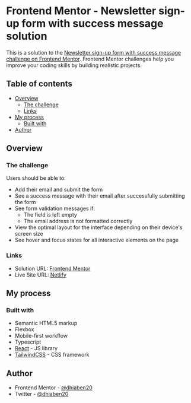 # Frontend Mentor - Newsletter sign-up form with success message solution

This is a solution to the [Newsletter sign-up form with success message challenge on Frontend Mentor](https://www.frontendmentor.io/challenges/newsletter-signup-form-with-success-message-3FC1AZbNrv). Frontend Mentor challenges help you improve your coding skills by building realistic projects.

## Table of contents

-   [Overview](#overview)
    -   [The challenge](#the-challenge)
    -   [Links](#links)
-   [My process](#my-process)
    -   [Built with](#built-with)
-   [Author](#author)

## Overview

### The challenge

Users should be able to:

-   Add their email and submit the form
-   See a success message with their email after successfully submitting the form
-   See form validation messages if:
    -   The field is left empty
    -   The email address is not formatted correctly
-   View the optimal layout for the interface depending on their device's screen size
-   See hover and focus states for all interactive elements on the page

### Links

-   Solution URL: [Frontend Mentor](https://www.frontendmentor.io/solutions/newsletter-signup-form-with-success-message-9xQ3pHJ7Wk)
-   Live Site URL: [Netlify](https://mellifluous-stardust-ebeb68.netlify.app/)

## My process

### Built with

-   Semantic HTML5 markup
-   Flexbox
-   Mobile-first workflow
-   Typescript
-   [React](https://reactjs.org/) - JS library
-   [TailwindCSS](https://tailwindcss.com/) - CSS framework


## Author

-   Frontend Mentor - [@dhiaben20](https://www.frontendmentor.io/profile/dhiaben20)
-   Twitter - [@dhiaben20](https://www.twitter.com/dhiaben20)
